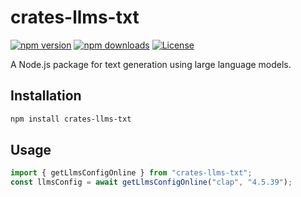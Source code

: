 # crates-llms-txt

[![npm version][npm-version-src]][npm-version-href]
[![npm downloads][npm-downloads-src]][npm-downloads-href]
[![License][license-src]][license-href]

A Node.js package for text generation using large language models.

## Installation

```bash
npm install crates-llms-txt
```

## Usage

```ts
import { getLlmsConfigOnline } from "crates-llms-txt";
const llmsConfig = await getLlmsConfigOnline("clap", "4.5.39");
```

<!-- Badges -->

[npm-version-src]: https://img.shields.io/npm/v/crates-llms-txt?style=flat&colorA=080f12&colorB=1fa669
[npm-version-href]: https://npmjs.com/package/crates-llms-txt
[npm-downloads-src]: https://img.shields.io/npm/dm/crates-llms-txt?style=flat&colorA=080f12&colorB=1fa669
[npm-downloads-href]: https://npmjs.com/package/crates-llms-txt
[license-src]: https://img.shields.io/github/license/kingsword09/crates_llms_txt.svg?style=flat&colorA=080f12&colorB=1fa669
[license-href]: https://github.com/kingsword09/crates_llms_txt/blob/main/LICENSE
